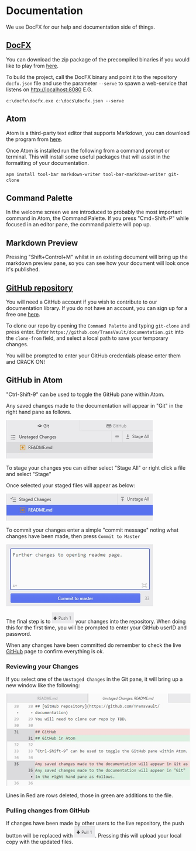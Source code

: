 # Documentation
We use DocFX for our help and documentation side of things.

## [DocFX](https://dotnet.github.io/docfx/)
You can download the zip package of the precompiled binaries if you would like to play from [here](https://github.com/dotnet/docfx/releases "DocFX Installer").

To build the project, call the DocFX binary and point it to the repository ```docfx.json``` file and use the parameter ```--serve``` to spawn a web-service that listens on [http://localhost:8080](http://localhost:8080) E.G.

```
c:\docfx\docfx.exe c:\docs\docfx.json --serve
```

## Atom

Atom is a third-party text editor that supports Markdown, you can download the program from [here](https://atom.io/ "Install Atom").

Once Atom is installed run the following from a command prompt or terminal.  This will install some useful packages that will assist in the formatting of your documentation.
```
apm install tool-bar markdown-writer tool-bar-markdown-writer git-clone
```

## Command Palette
In the welcome screen we are introduced to probably the most important command in Atom, the Command Palette. If you press "Cmd+Shift+P" while focused in an editor pane, the command palette will pop up.

## Markdown Preview
Pressing "Shift+Control+M" whilst in an existing document will bring up the markdown preview pane, so you can see how your document will look once it's published.

## [GitHub repository](https://github.com/TransVault/documentation)
You will need a GitHub account if you wish to contribute to our documentation library. If you do not have an account, you can sign up for a free one [here](https://github.com/join).

To clone our repo by opening the `Command Palette` and typing `git-clone` and press enter.
Enter `https://github.com/TransVault/documentation.git` into the `clone-from` field, and select a local path to save your temporary changes.

You will be prompted to enter your GitHub credentials please enter them and CRACK ON! 

## GitHub in Atom

"Ctrl-Shift-9" can be used to toggle the GitHub pane within Atom.

Any saved changes made to the documentation will appear in "Git" in the right hand pane as follows.

![Unstaged Changes](images/atom/unstaged-changes.jpg "Unstaged Changes")

To stage your changes you can either select "Stage All" or right click a file and select "Stage"

Once selected your staged files will appear as below:

![Staged Changes](images/atom/staged-changes.jpg "Staged Changes")

To commit your changes enter a simple "commit message" noting what changes have been made, then press `Commit to Master`

![Commit Changes](images/atom/commit-changes.jpg "Commit")

The final step is to ![Push](images/atom/push.jpg "Push Bottom Right") your changes into the repository. When doing this for the first time, you will be prompted to enter your GitHub userID and password.

When any changes have been committed do remember to check the live [GitHub](https://github.com/TransVault/documentation "GitHub") page to confirm everything is ok.

### Reviewing your Changes

If you select one of the `Unstaged Changes` in the Git pane, it will bring up a new window like the following:

![Changes Made](images/atom/changes-made.jpg "Changes Made")

Lines in Red are rows deleted, those in green are additions to the file.

### Pulling changes from GitHub

If changes have been made by other users to the live repository, the push button will be replaced with ![Pull](images/atom/pull.jpg "Pull Bottom Right").  Pressing this will upload your local copy with the updated files.
